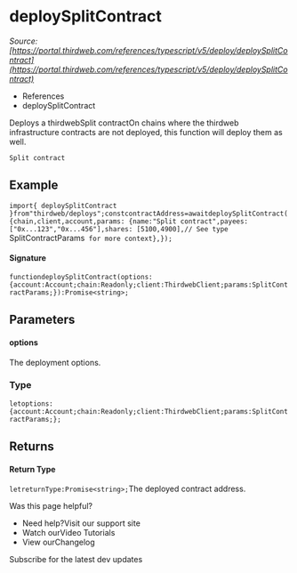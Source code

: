 # deploySplitContract

*Source: [https://portal.thirdweb.com/references/typescript/v5/deploy/deploySplitContract](https://portal.thirdweb.com/references/typescript/v5/deploy/deploySplitContract)*

* References
* deploySplitContract

Deploys a thirdwebSplit contractOn chains where the thirdweb infrastructure contracts are not deployed, this function will deploy them as well.

`Split contract`
## Example

`import{ deploySplitContract }from"thirdweb/deploys";constcontractAddress=awaitdeploySplitContract({chain,client,account,params: {name:"Split contract",payees: ["0x...123","0x...456"],shares: [5100,4900],// See type `SplitContractParams` for more context},});`
#### Signature

`functiondeploySplitContract(options:{account:Account;chain:Readonly;client:ThirdwebClient;params:SplitContractParams;}):Promise<string>;`
## Parameters

#### options

The deployment options.

### Type

`letoptions:{account:Account;chain:Readonly;client:ThirdwebClient;params:SplitContractParams;};`
## Returns

#### Return Type

`letreturnType:Promise<string>;`The deployed contract address.

Was this page helpful?

* Need help?Visit our support site
* Watch ourVideo Tutorials
* View ourChangelog

Subscribe for the latest dev updates

